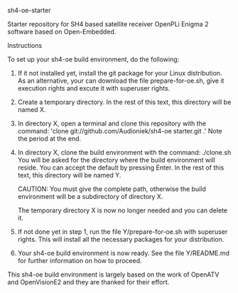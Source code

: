 sh4-oe-starter

Starter repository for SH4 based satellite receiver OpenPLi
Enigma 2 software based on Open-Embedded.

Instructions

To set up your sh4-oe build environment, do the following:

1. If it not installed yet, install the git package for your Linux distribution.
   As an alternative, your can download the file prepare-for-oe.sh, give it execution rights and excute it with superuser rights.

2. Create a temporary directory. In the rest of this text, this directory will be named X.

3. In directory X, open a terminal and clone this repository with the command:
   'clone git://github.com/Audioniek/sh4-oe starter.git .'
   Note the period at the end.

4. In directory X, clone the build environment with the command:
   ./clone.sh
   You will be asked for the directory where the build environment will reside. You can accept the default by pressing Enter.
   In the rest of this text, this directory will be named Y.

   CAUTION: You must give the complete path, otherwise the build environment will be a subdirectory of directory X.

   The temporary directory X is now no longer needed and you can delete it.
   
5. If not done yet in step 1, run the file Y/prepare-for-oe.sh with superuser rights. This will install all the necessary packages for your distribution.

6. Your sh4-oe build environment is now ready. See the file Y/README.md for further information on how to proceed.

This sh4-oe build environment is largely based on the work of OpenATV and OpenVisionE2 and they are thanked for their effort.
